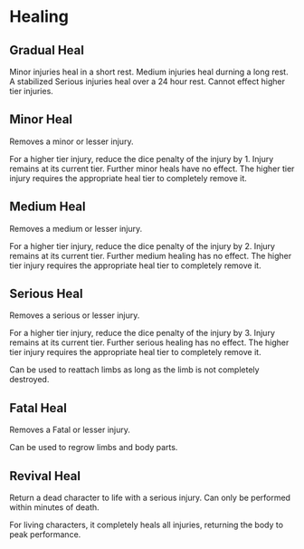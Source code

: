 # Healing

## Gradual Heal

Minor injuries heal in a short rest. Medium injuries heal durning a long rest. A stabilized Serious injuries heal over a 24 hour rest. Cannot effect higher tier injuries.

## Minor Heal

Removes a minor or lesser injury.

For a higher tier injury, reduce the dice penalty of the injury by 1. Injury remains at its current tier. Further minor heals have no effect. The higher tier injury requires the appropriate heal tier to completely remove it.

## Medium Heal

Removes a medium or lesser injury.

For a higher tier injury, reduce the dice penalty of the injury by 2. Injury remains at its current tier. Further medium healing  has no effect. The higher tier injury requires the appropriate heal tier to completely remove it.

## Serious Heal

Removes a serious or lesser injury.

For a higher tier injury, reduce the dice penalty of the injury by 3. Injury remains at its current tier. Further serious healing has no effect. The higher tier injury requires the appropriate heal tier to completely remove it.

Can be used to reattach limbs as long as the limb is not completely destroyed.

## Fatal Heal

Removes a Fatal or lesser injury.

Can be used to regrow limbs and body parts.

## Revival Heal

Return a dead character to life with a serious injury. Can only be performed within minutes of death.

For living characters, it completely heals all injuries, returning the body to peak performance.

